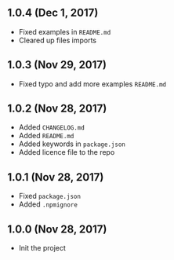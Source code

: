 ## 1.0.4 (Dec 1, 2017)
* Fixed examples in `README.md`
* Cleared up files imports

## 1.0.3 (Nov 29, 2017)
* Fixed typo and add more examples `README.md`

## 1.0.2 (Nov 28, 2017)
* Added `CHANGELOG.md`
* Added `README.md`
* Added keywords in `package.json`
* Added licence file to the repo

## 1.0.1 (Nov 28, 2017)
* Fixed `package.json`
* Added `.npmignore`

## 1.0.0 (Nov 28, 2017)
* Init the project